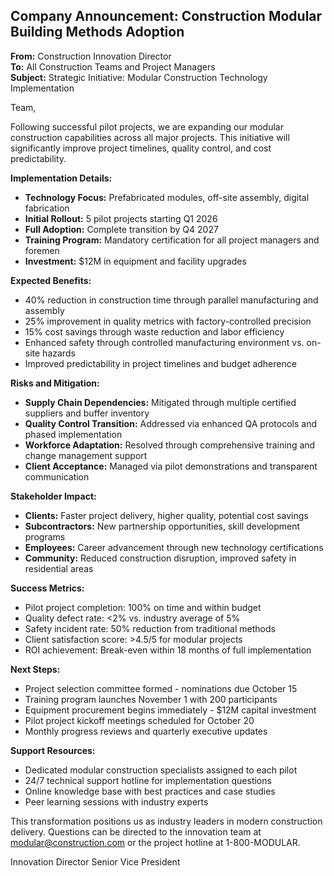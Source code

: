 ## Company Announcement: Construction Modular Building Methods Adoption

**From:** Construction Innovation Director  
**To:** All Construction Teams and Project Managers  
**Subject:** Strategic Initiative: Modular Construction Technology Implementation  

Team,

Following successful pilot projects, we are expanding our modular construction capabilities across all major projects. This initiative will significantly improve project timelines, quality control, and cost predictability.

**Implementation Details:**  
- **Technology Focus:** Prefabricated modules, off-site assembly, digital fabrication  
- **Initial Rollout:** 5 pilot projects starting Q1 2026  
- **Full Adoption:** Complete transition by Q4 2027  
- **Training Program:** Mandatory certification for all project managers and foremen  
- **Investment:** $12M in equipment and facility upgrades  

**Expected Benefits:**
- 40% reduction in construction time through parallel manufacturing and assembly
- 25% improvement in quality metrics with factory-controlled precision
- 15% cost savings through waste reduction and labor efficiency
- Enhanced safety through controlled manufacturing environment vs. on-site hazards
- Improved predictability in project timelines and budget adherence

**Risks and Mitigation:**
- **Supply Chain Dependencies:** Mitigated through multiple certified suppliers and buffer inventory
- **Quality Control Transition:** Addressed via enhanced QA protocols and phased implementation
- **Workforce Adaptation:** Resolved through comprehensive training and change management support
- **Client Acceptance:** Managed via pilot demonstrations and transparent communication

**Stakeholder Impact:**
- **Clients:** Faster project delivery, higher quality, potential cost savings
- **Subcontractors:** New partnership opportunities, skill development programs
- **Employees:** Career advancement through new technology certifications
- **Community:** Reduced construction disruption, improved safety in residential areas

**Success Metrics:**
- Pilot project completion: 100% on time and within budget
- Quality defect rate: <2% vs. industry average of 5%
- Safety incident rate: 50% reduction from traditional methods
- Client satisfaction score: >4.5/5 for modular projects
- ROI achievement: Break-even within 18 months of full implementation

**Next Steps:**
- Project selection committee formed - nominations due October 15
- Training program launches November 1 with 200 participants
- Equipment procurement begins immediately - $12M capital investment
- Pilot project kickoff meetings scheduled for October 20
- Monthly progress reviews and quarterly executive updates

**Support Resources:**
- Dedicated modular construction specialists assigned to each pilot
- 24/7 technical support hotline for implementation questions
- Online knowledge base with best practices and case studies
- Peer learning sessions with industry experts

This transformation positions us as industry leaders in modern construction delivery. Questions can be directed to the innovation team at modular@construction.com or the project hotline at 1-800-MODULAR.

Innovation Director
Senior Vice President